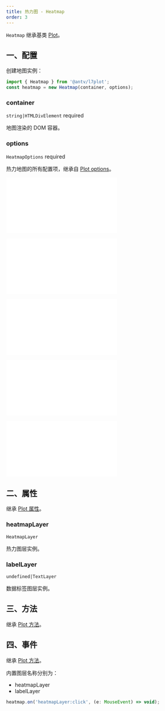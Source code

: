 ```yaml
---
title: 热力图 - Heatmap
order: 3
---
```


`Heatmap` 继承基类 [Plot](/zh/docs/api/plot-api)。

## 一、配置

创建地图实例：

```ts
import { Heatmap } from '@antv/l7plot';
const heatmap = new Heatmap(container, options);
```

### container

`string|HTMLDivElement` required

地图渲染的 DOM 容器。

### options

`HeatmapOptions` required

热力地图的所有配置项，继承自 [Plot options](/zh/docs/api/plot-api#options)。

<embed src="@/docs/common/layers/dot-layer/source.zh.md"></embed>

<embed src="@/docs/common/layers/heatmap-layer/shape.zh.md"></embed>

<embed src="@/docs/common/layers/heatmap-layer/size.zh.md"></embed>

<embed src="@/docs/common/layers/heatmap-layer/style.zh.md"></embed>

<embed src="@/docs/common/attribute/components.zh.md"></embed>

## 二、属性

继承 [Plot 属性](/zh/docs/api/plot-api#二、属性)。

### heatmapLayer

`HeatmapLayer`

热力图层实例。

### labelLayer

`undefined|TextLayer`

数据标签图层实例。

## 三、方法

继承 [Plot 方法](/zh/docs/api/plot-api#三、方法)。

## 四、事件

继承 [Plot 方法](/zh/docs/api/plot-api#四、事件)。

内置图层名称分别为：

- heatmapLayer
- labelLayer

```js
heatmap.on('heatmapLayer:click', (e: MouseEvent) => void);
```
